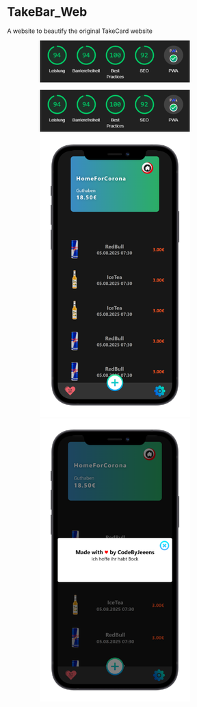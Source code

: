 # TakeBar_Web
 A website to beautify the original TakeCard website

<p align="center">
  <img src="assets/mockups/per.PNG" width="350">
</p>

<p align="center">
  <img src="assets/mockups/per.PNG" width="350">
  <img src="assets/mockups/app1_iphone12black_portrait.png" width="350">
  <img src="assets/mockups/app2_iphone12black_portrait.png" width="350">
</p>
